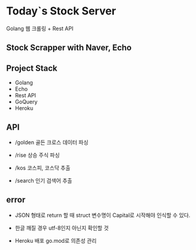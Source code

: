 # Today`s Stock Server

Golang 웹 크롤링 + Rest API

## Stock Scrapper with Naver, Echo

## Project Stack

- Golang
- Echo
- Rest API
- GoQuery
- Heroku

## API


* /golden
  골든 크로스 데이터 파싱

- /rise
  상승 주식 파싱

* /kos
  코스피, 코스닥 추출

* /search
  인기 검색어 추출

## error

- JSON 형태로 return 할 때 struct 변수명이 Capital로 시작해야 인식할 수 있다.

- 한글 깨질 경우 utf-8인지 아닌지 확인할 것

- Heroku 배포 go.mod로 의존성 관리
